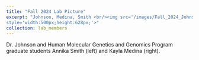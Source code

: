 ```yaml
---
title: "Fall 2024 Lab Picture"
excerpt: "Johnson, Medina, Smith <br/><img src='/images/Fall_2024_Johnson_Lab.jpg' 
style='width:500px;height:628px;'>"
collection: lab_members
---
```


Dr. Johnson and Human Molecular Genetics and Genomics Program graduate students Annika Smith (left) and Kayla Medina (right).

